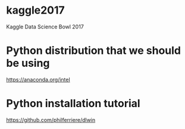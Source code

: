 # kaggle2017
Kaggle Data Science Bowl 2017

# Python distribution that we should be using
https://anaconda.org/intel

# Python installation tutorial
https://github.com/philferriere/dlwin
